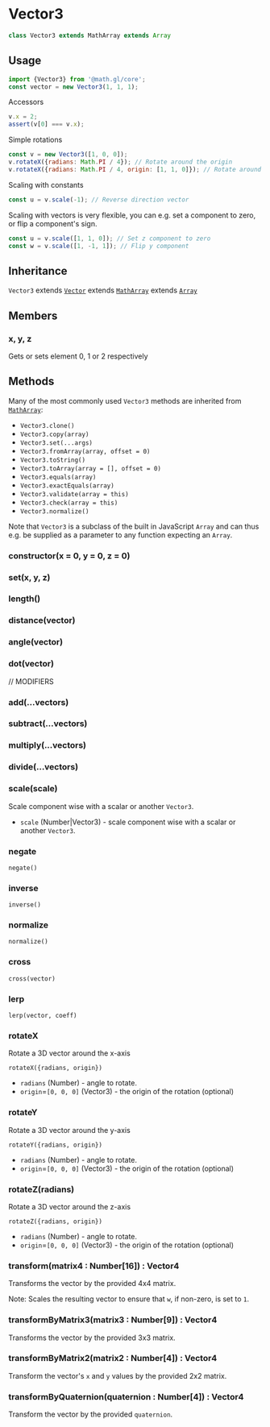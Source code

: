 # Vector3

```js
class Vector3 extends MathArray extends Array
```

## Usage

```js
import {Vector3} from '@math.gl/core';
const vector = new Vector3(1, 1, 1);
```

Accessors

```js
v.x = 2;
assert(v[0] === v.x);
```

Simple rotations

```js
const v = new Vector3([1, 0, 0]);
v.rotateX({radians: Math.PI / 4}); // Rotate around the origin
v.rotateX({radians: Math.PI / 4, origin: [1, 1, 0]}); // Rotate around the specified point
```

Scaling with constants

```js
const u = v.scale(-1); // Reverse direction vector
```

Scaling with vectors is very flexible, you can e.g. set a component to zero, or flip a component's sign.

```js
const u = v.scale([1, 1, 0]); // Set z component to zero
const w = v.scale([1, -1, 1]); // Flip y component
```

## Inheritance

`Vector3` extends [`Vector`](./docs/api-reference/vector) extends [`MathArray`](./docs/api-reference/math-array) extends [`Array`](https://developer.mozilla.org/en-US/docs/Web/JavaScript/Reference/Global_Objects/Array)

## Members

### x, y, z

Gets or sets element 0, 1 or 2 respectively

## Methods

Many of the most commonly used `Vector3` methods are inherited from [`MathArray`](./docs/api-reference/math-array.md):

- `Vector3.clone()`
- `Vector3.copy(array)`
- `Vector3.set(...args)`
- `Vector3.fromArray(array, offset = 0)`
- `Vector3.toString()`
- `Vector3.toArray(array = [], offset = 0)`
- `Vector3.equals(array)`
- `Vector3.exactEquals(array)`
- `Vector3.validate(array = this)`
- `Vector3.check(array = this)`
- `Vector3.normalize()`

Note that `Vector3` is a subclass of the built in JavaScript `Array` and can thus e.g. be supplied as a parameter to any function expecting an `Array`.

### constructor(x = 0, y = 0, z = 0)

### set(x, y, z)

### length()

### distance(vector)

### angle(vector)

### dot(vector)

// MODIFIERS

### add(...vectors)

### subtract(...vectors)

### multiply(...vectors)

### divide(...vectors)

### scale(scale)

Scale component wise with a scalar or another `Vector3`.

- `scale` (Number|Vector3) - scale component wise with a scalar or another `Vector3`.

### negate

`negate()`

### inverse

`inverse()`

### normalize

`normalize()`

### cross

`cross(vector)`

### lerp

`lerp(vector, coeff)`

### rotateX

Rotate a 3D vector around the x-axis

`rotateX({radians, origin})`

- `radians` (Number) - angle to rotate.
- `origin`=`[0, 0, 0]` (Vector3) - the origin of the rotation (optional)

### rotateY

Rotate a 3D vector around the y-axis

`rotateY({radians, origin})`

- `radians` (Number) - angle to rotate.
- `origin`=`[0, 0, 0]` (Vector3) - the origin of the rotation (optional)

### rotateZ(radians)

Rotate a 3D vector around the z-axis

`rotateZ({radians, origin})`

- `radians` (Number) - angle to rotate.
- `origin`=`[0, 0, 0]` (Vector3) - the origin of the rotation (optional)

### transform(matrix4 : Number[16]) : Vector4

Transforms the vector by the provided 4x4 matrix.

Note: Scales the resulting vector to ensure that `w`, if non-zero, is set to `1`.

### transformByMatrix3(matrix3 : Number[9]) : Vector4

Transforms the vector by the provided 3x3 matrix.

### transformByMatrix2(matrix2 : Number[4]) : Vector4

Transform the vector's `x` and `y` values by the provided 2x2 matrix.

### transformByQuaternion(quaternion : Number[4]) : Vector4

Transform the vector by the provided `quaternion`.
